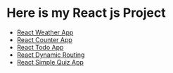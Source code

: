 <h1>Here is my React js Project</h1>
    <ul>
        <li><a target="_blank" href="https://react-weather-app-jss.netlify.app/">React Weather App</a></li>
        <li><a target="_blank" href="https://react-counter-appjs.netlify.app/">React Counter App </a></li>
        <li><a target="_blank" href="https://reactjs-todo-appjs.netlify.app/">React Todo App</a></li>
        <li><a target="_blank" href="https://react-dynamic-routing-js.netlify.app/">React Dynamic Routing</a></li>
        <li><a target="_blank" href="https://react-quiz-appjs.netlify.app/">React Simple Quiz App</a></li>
    </ul>